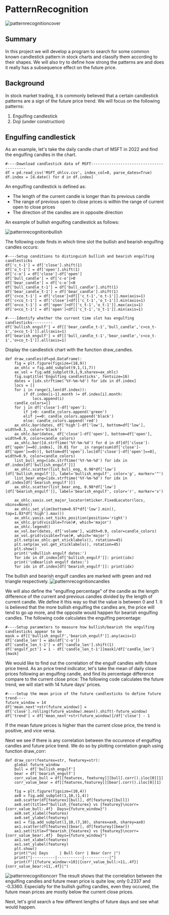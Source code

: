 # PatternRecognition
![patternrecognitioncover](https://user-images.githubusercontent.com/125923909/225727628-e5d348c4-fb09-4426-a921-c10732e52ebb.png)

## Summary
In this project we will develop a program to search for some common known candlestick pattern in stock charts and classify them according to their shapes. We will also try to define how strong the patterns are and does it really has a subsequence effect on the future price.
## Background
In stock market trading, it is commonly believed that a certain candlestick patterns are a sign of the future price trend. We will focus on the following patterns:
1. Engulfing candlestick
2. Doji (under construction)
## Engulfing candlestick
As an example, let's take the daily candle chart of MSFT in 2022 and find the engulfing candles in the chart.
```
#----Download candlestick data of MSFT-----------------------------------------
df = pd.read_csv('MSFT_ohlcv.csv', index_col=0, parse_dates=True)
df.index = [d.date() for d in df.index]
```

An engulfing candlestick is defined as:
- The length of the current candle is longer than its previous candle
- The range of previous open to close prices is within the range of current open to close prices
- The direction of the candles are in opposite direction

An example of bullish engulfing candlestick as follows:

![patternrecognitionbullish](https://user-images.githubusercontent.com/125923909/225757432-f4a784df-2c01-4f5d-9348-15f0d71cf404.png)

The following code finds in which time slot the bullish and bearish engulfing candles occurs:
```
#----Setup conditions to distinguish bullish and bearish engulfing candlesticks
df['c_t-1'] = df['close'].shift(1)
df['o_t-1'] = df['open'].shift(1)
df['c-o'] = df['close']-df['open']
df['bull_candle'] = df['c-o']>0
df['bear_candle'] = df['c-o']<0
df['bull_candle_t-1'] = df['bull_candle'].shift(1)
df['bear_candle_t-1'] = df['bear_candle'].shift(1)
df['c>co_t-1'] = df['close']>df[['c_t-1','o_t-1']].max(axis=1)
df['c<co_t-1'] = df['close']<df[['c_t-1','o_t-1']].min(axis=1)
df['o>co_t-1'] = df['open']>df[['c_t-1','o_t-1']].max(axis=1)
df['o<co_t-1'] = df['open']<df[['c_t-1','o_t-1']].min(axis=1)

#----Identify whether the current time slot has engulfing candlesticks---------
df['bullish_engulf'] = df[['bear_candle_t-1','bull_candle','c>co_t-1','o<co_t-1']].all(axis=1)
df['bearish_engulf'] = df[['bull_candle_t-1','bear_candle','c<co_t-1','o>co_t-1']].all(axis=1)
```

Display the candlestick chart with the function draw_candles.
```
def draw_candles(df=pd.DataFrame):
    fig = plt.figure(figsize=(18,9))
    ax_ohlc = fig.add_subplot(9,1,(1,7))
    ax_vol = fig.add_subplot(9,1,9,sharex=ax_ohlc)
    fig.suptitle('Engulfing candlesticks', fontsize=16)
    dates = [idx.strftime('%Y-%m-%d') for idx in df.index]
    locs = []
    for i in range(1,len(df.index)):
        if df.index[i-1].month != df.index[i].month:
            locs.append(i)
    candle_colors=[]
    for j in df['close']-df['open']:
        if j>0: candle_colors.append('green')
        elif j==0: candle_colors.append('black')
        else: candle_colors.append('red')
    ax_ohlc.bar(dates, df['high']-df['low'], bottom=df['low'], width=0.3, color='black')
    ax_ohlc.bar(dates, df['close']-df['open'], bottom=df['open'], width=0.9, color=candle_colors)
    ax_ohlc.bar([d.strftime('%Y-%m-%d') for d in df[df['close']-df['open']==0].index], [0.01 for _ in range(sum(df['close']-df['open']==0))], bottom=df['open'].loc[df['close']-df['open']==0], width=0.9, color=candle_colors)
    list_bull_eng=[idx.strftime('%Y-%m-%d') for idx in df.index[df['bullish_engulf']]]
    ax_ohlc.scatter(list_bull_eng, 0.98*df['low'][df['bullish_engulf']], label='bullish_engulf', color='g', marker='^')
    list_bear_eng=[idx.strftime('%Y-%m-%d') for idx in df.index[df['bearish_engulf']]]
    ax_ohlc.scatter(list_bear_eng, 0.98*df['low'][df['bearish_engulf']], label='bearish_engulf', color='r', marker='v')
    
    ax_ohlc.xaxis.set_major_locator(mticker.FixedLocator(locs, nbins=None))
    ax_ohlc.set_ylim(bottom=0.97*df['low'].min(), top=1.03*df['high'].max())
    ax_ohlc.yaxis.set_ticks_position(position='right')
    ax_ohlc.grid(visible=True)#, which='major')
    ax_ohlc.legend()
    ax_vol.bar(dates, df['volume'], width=0.9, color=candle_colors)
    ax_vol.grid(visible=True)#, which='major')
    plt.setp(ax_ohlc.get_xticklabels(), rotation=45)
    plt.setp(ax_vol.get_xticklabels(), rotation=45)
    plt.show()
    print('\nBullish engulf dates:')
    for idx in df.index[df['bullish_engulf']]: print(idx)
    print('\nBearlish engulf dates:')
    for idx in df.index[df['bearish_engulf']]: print(idx)

```

The bullish and bearish engulf candles are marked with green and red triangle respectively.
![patternrecognitioncandles](https://user-images.githubusercontent.com/125923909/225765999-9b3370c6-59ec-4f30-bbd8-77a1db6d0fbb.png)


We will also define the "engulfing percentage" of the candle as the length difference of the current and previous candles divided by the length of current candle. We define it this way so that the value is between 0 and 1. It is believed that the more bullish engulfing the candles are, the price will tend to go up more, and the opposite would happen for bearish engulfing candles.
The following code calculates the engulfing percentage:
```
#----Setup parameters to measure how bullish/bearish the engulfing candlesticks appear to be
mask = df[['bullish_engulf','bearish_engulf']].any(axis=1)
df['candle_len'] = abs(df['c-o'])
df['candle_len_t-1'] = df['candle_len'].shift(1)
df['engulf_pct'] = 1 - df['candle_len_t-1'][mask]/df['candle_len'][mask]
```

We would like to find out the correlation of the engulf candles with future price trend. As an price trend indicator, let's take the mean of daily close prices following an engulfing candle, and find its percentage difference compare to the current close price: The following code calculates the future trend, we will start with 14 future days' prices.
```
#----Setup the mean price of the future candlesticks to define future trend----
future_window = 14
df['mean_next'+str(future_window)] = df['close'].rolling(future_window).mean().shift(-future_window)
df['trend'] = df['mean_next'+str(future_window)]/df['close'] - 1
```
If the mean future prices is higher than the current close price, the trend is positive, and vice versa.

Next we see if there is any correlation between the occurence of engulfing candles and future price trend. We do so by plotting correlation graph using function draw_corr:
```
def draw_corr(featurex=str, featurey=str):
    global future_window
    bull = df['bullish_engulf']
    bear = df['bearish_engulf']
    corr_value_bull = df[[featurex, featurey]][bull].corr().iloc[0][1]
    corr_value_bear = df[[featurex,featurey]][bear].corr().iloc[0][1]
    
    fig = plt.figure(figsize=(10,4))
    ax0 = fig.add_subplot(1,10,(1,4))
    ax0.scatter(df[featurex][bull], df[featurey][bull])
    ax0.set(title=f"bullish_{featurex} vs {featurey}\ncorr={corr_value_bull:.4f}  Days={future_window}")
    ax0.set_xlabel(featurex)
    ax0.set_ylabel(featurey)
    ax1 = fig.add_subplot(1,10,(7,10), sharex=ax0, sharey=ax0)
    ax1.scatter(df[featurex][bear], df[featurey][bear])
    ax1.set(title=f"bearish_{featurex} vs {featurey}\ncorr={corr_value_bear:.4f}  Days={future_window}")
    ax1.set_xlabel(featurex)
    ax1.set_ylabel(featurey)
    plt.show()
    print("\n| Days     | Bull Corr | Bear Corr |")
    print("|----------|-----------|-----------|")
    print(f"|{future_window:<10}|{corr_value_bull:>11,.4f}|{corr_value_bear:>11,.4f}|")
```

![patternrecognitioncorr](https://user-images.githubusercontent.com/125923909/225984338-c275a1e8-0903-4049-9786-caf0b6e806d4.png)
The result shows that the correlation between the engulfing candles and future mean price is quite low, only 0.2337 and -0.3360. Especially for the bullish gulfing candles, even they occured, the future mean prices are mostly below the current close prices.

Next, let's grid search a few different lengths of future days and see what would happen.






